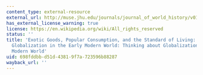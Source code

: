 ```yaml
---
content_type: external-resource
external_url: http://muse.jhu.edu/journals/journal_of_world_history/v018/18.4mccants.html
has_external_license_warning: true
license: https://en.wikipedia.org/wiki/All_rights_reserved
status: ''
title: 'Exotic Goods, Popular Consumption, and the Standard of Living: Thinking about
  Globalization in the Early Modern World: Thinking about Globalization in the Early
  Modern World'
uid: 698fddbb-d51d-4381-9f7a-723596b88287
wayback_url: ''
---
```

